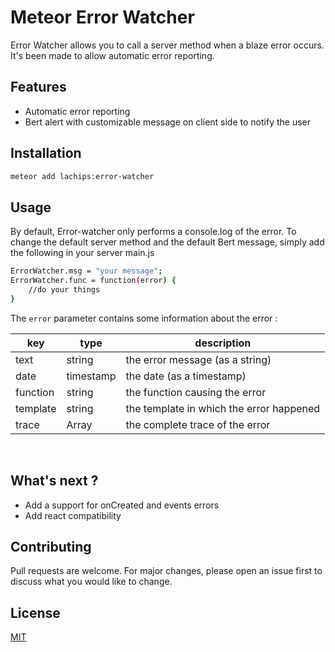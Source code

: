 # Meteor Error Watcher

Error Watcher allows you to call a server method when a blaze error occurs. It's been made to allow automatic error reporting.

## Features

 - Automatic error reporting
 - Bert alert with customizable message on client side to notify the user

## Installation

```bash
meteor add lachips:error-watcher
```

## Usage

By default, Error-watcher only performs a console.log of the error. To change the default server method and the default Bert message, simply add the following in your server main.js

```bash
ErrorWatcher.msg = "your message";
ErrorWatcher.func = function(error) {
	//do your things
}
```

The ```error``` parameter contains some information about the error :

|key|type|description|
|---|----|-----------|
|text|string|the error message (as a string)|
|date|timestamp|the date (as a timestamp)|
|function|string|the function causing the error|
|template|string|the template in which the error happened|
|trace|Array|the complete trace of the error|  
</br>

## What's next ?

 - Add a support for onCreated and events errors
 - Add react compatibility

## Contributing
Pull requests are welcome. For major changes, please open an issue first to discuss what you would like to change.

## License
[MIT](https://choosealicense.com/licenses/mit/)